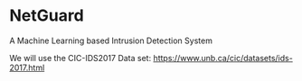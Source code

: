# NetGuard
A Machine Learning based Intrusion Detection System

We will use the CIC-IDS2017 Data set: https://www.unb.ca/cic/datasets/ids-2017.html
